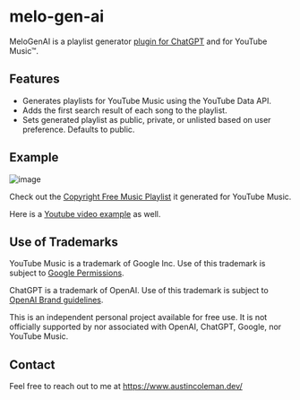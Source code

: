 # melo-gen-ai

MeloGenAI is a playlist generator [plugin for ChatGPT](https://openai.com/blog/chatgpt-plugins) and for YouTube Music™.

## Features

- Generates playlists for YouTube Music using the YouTube Data API.
- Adds the first search result of each song to the playlist.
- Sets generated playlist as public, private, or unlisted based on user preference. Defaults to public.

## Example

![image](https://github.com/AustinMichaelColeman/melo-gen-ai/assets/12992271/4e4fe260-95f9-407c-9369-8b1c9a01ede8)

Check out the [Copyright Free Music Playlist](https://music.youtube.com/browse/VLPLHue5YJSxY0idjvqtHa3cRqOeNycFW96t) it generated for YouTube Music.

Here is a [Youtube video example](https://www.youtube.com/watch?v=8pOSu8AR8j0) as well.

## Use of Trademarks

YouTube Music is a trademark of Google Inc. Use of this trademark is subject to [Google Permissions](https://about.google/brand-resource-center/).

ChatGPT is a trademark of OpenAI. Use of this trademark is subject to [OpenAI Brand guidelines](https://openai.com/brand).

This is an independent personal project available for free use. It is not officially supported by nor associated with OpenAI, ChatGPT, Google, nor YouTube Music.

## Contact

Feel free to reach out to me at https://www.austincoleman.dev/

